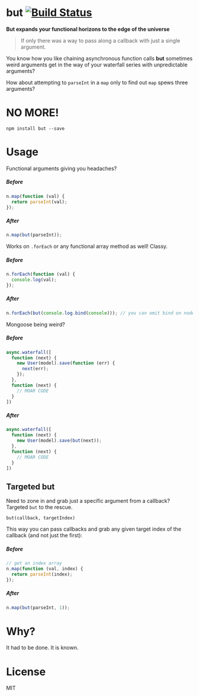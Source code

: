 # but [![Build Status][1]][2]

**But expands your functional horizons to the edge of the universe**

> If only there was a way to pass along a callback with just a single argument.

You know how you like chaining asynchronous function calls **but** sometimes weird arguments get in the way of your waterfall series with unpredictable arguments?

How about attempting to `parseInt` in a `map` only to find out `map` spews three arguments?

# NO MORE!

```shell
npm install but --save
```

# Usage

Functional arguments giving you headaches?

##### Before

```js
n.map(function (val) {
  return parseInt(val);
});
```

##### After

```js
n.map(but(parseInt));
```

Works on `.forEach` or any functional array method as well! Classy.

##### Before

```js
n.forEach(function (val) {
  console.log(val);
});
```

##### After

```js
n.forEach(but(console.log.bind(console))); // you can omit bind on node.js
```

Mongoose being weird?

##### Before

```js
async.waterfall([
  function (next) {
    new User(model).save(function (err) {
      next(err);
    });
  },
  function (next) {
    // MOAR CODE
  }
])
```

##### After

```js
async.waterfall([
  function (next) {
    new User(model).save(but(next));
  },
  function (next) {
    // MOAR CODE
  }
])
```

## Targeted but

Need to zone in and grab just a specific argument from a callback? Targeted `but` to the rescue.

`but(callback, targetIndex)`

This way you can pass callbacks and grab any given target index of the callback (and not just the first):

##### Before

```js
// get an index array
n.map(function (val, index) {
  return parseInt(index);
});
```

##### After

```js
n.map(but(parseInt, 1));
```

# Why?

It had to be done. It is known.

# License

MIT

  [1]: https://travis-ci.org/bevacqua/but.png?branch=master
  [2]: https://travis-ci.org/bevacqua/but
